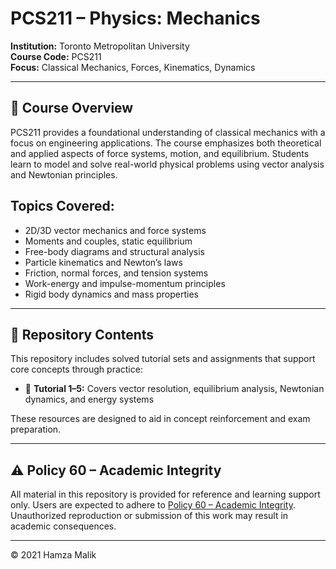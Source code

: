# PCS211 – Physics: Mechanics

**Institution:** Toronto Metropolitan University  
**Course Code:** PCS211  
**Focus:** Classical Mechanics, Forces, Kinematics, Dynamics

---

## 📘 Course Overview

PCS211 provides a foundational understanding of classical mechanics with a focus on engineering applications. The course emphasizes both theoretical and applied aspects of force systems, motion, and equilibrium. Students learn to model and solve real-world physical problems using vector analysis and Newtonian principles.

## Topics Covered:
- 2D/3D vector mechanics and force systems  
- Moments and couples, static equilibrium  
- Free-body diagrams and structural analysis  
- Particle kinematics and Newton’s laws  
- Friction, normal forces, and tension systems  
- Work-energy and impulse-momentum principles  
- Rigid body dynamics and mass properties  

---

## 📁 Repository Contents

This repository includes solved tutorial sets and assignments that support core concepts through practice:

- 📄 **Tutorial 1–5:** Covers vector resolution, equilibrium analysis, Newtonian dynamics, and energy systems  

These resources are designed to aid in concept reinforcement and exam preparation.

---

## ⚠️ Policy 60 – Academic Integrity

All material in this repository is provided for reference and learning support only. Users are expected to adhere to [Policy 60 – Academic Integrity](https://www.torontomu.ca/senate/policies/pol60.pdf). Unauthorized reproduction or submission of this work may result in academic consequences.

---

© 2021 Hamza Malik
